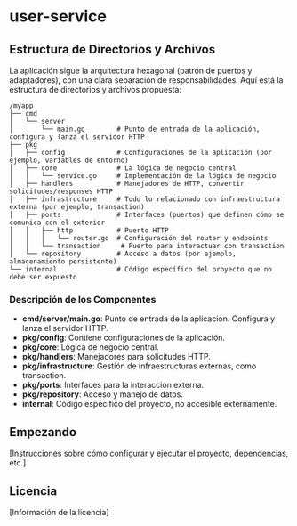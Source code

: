 # user-service


## Estructura de Directorios y Archivos

La aplicación sigue la arquitectura hexagonal (patrón de puertos y adaptadores), con una clara separación de responsabilidades. Aquí está la estructura de directorios y archivos propuesta:

```
/myapp
├── cmd
│   └── server
│       └── main.go        # Punto de entrada de la aplicación, configura y lanza el servidor HTTP
├── pkg
│   ├── config             # Configuraciones de la aplicación (por ejemplo, variables de entorno)
│   ├── core               # La lógica de negocio central
│   │   └── service.go     # Implementación de la lógica de negocio
│   ├── handlers           # Manejadores de HTTP, convertir solicitudes/responses HTTP
│   ├── infrastructure     # Todo lo relacionado con infraestructura externa (por ejemplo, transaction)
│   ├── ports              # Interfaces (puertos) que definen cómo se comunica con el exterior
│   │   ├── http           # Puerto HTTP
│   │   │   └── router.go  # Configuración del router y endpoints
│   │   └── transaction     # Puerto para interactuar con transaction
│   └── repository         # Acceso a datos (por ejemplo, almacenamiento persistente)
└── internal               # Código específico del proyecto que no debe ser expuesto
```

### Descripción de los Componentes

- **cmd/server/main.go**: Punto de entrada de la aplicación. Configura y lanza el servidor HTTP.
- **pkg/config**: Contiene configuraciones de la aplicación.
- **pkg/core**: Lógica de negocio central.
- **pkg/handlers**: Manejadores para solicitudes HTTP.
- **pkg/infrastructure**: Gestión de infraestructuras externas, como transaction.
- **pkg/ports**: Interfaces para la interacción externa.
- **pkg/repository**: Acceso y manejo de datos.
- **internal**: Código específico del proyecto, no accesible externamente.

## Empezando

[Instrucciones sobre cómo configurar y ejecutar el proyecto, dependencias, etc.]

## Licencia

[Información de la licencia]
